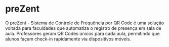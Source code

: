# preZent
O preZent - Sistema de Controle de Frequência por QR Code é uma solução voltada para faculdades que automatiza o registro de presença em sala de aula. Professores geram QR Codes únicos para cada aula, permitindo que alunos façam check-in rapidamente via dispositivos móveis.

